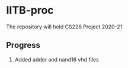 # IITB-proc

The repository will hold CS226 Project 2020-21

## Progress
1. Added adder and nand16 vhd files